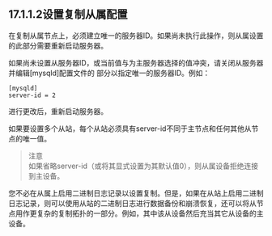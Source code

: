 ## 17.1.1.2设置复制从属配置

在复制从属节点上，必须建立唯一的服务器ID。如果尚未执行此操作，则从属设置的此部分需要重新启动服务器。

如果尚未设置从服务器ID，或当前值与为主服务器选择的值冲突，请关闭从服务器并编辑[mysqld]配置文件的 部分以指定唯一的服务器ID。例如：
```
[mysqld] 
server-id = 2
```
进行更改后，重新启动服务器。

如果要设置多个从站，每个从站必须具有server-id不同于主节点和任何其他从节点的唯一值。

> 注意  
> 如果省略server-id（或将其显式设置为其默认值0），则从属设备拒绝连接到主设备。

您不必在从属上启用二进制日志记录以设置复制。但是，如果在从站上启用二进制日志记录，则可以使用从站的二进制日志进行数据备份和崩溃恢复，还可以将从节点用作更复杂的复制拓扑的一部分。例如，其中该从设备然后充当其它从设备的主设备。

